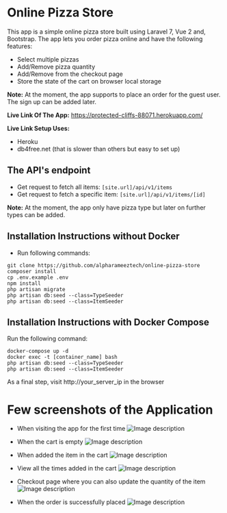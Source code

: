 # Online Pizza Store
This app is a simple online pizza store built using Laravel 7, Vue 2 and, Bootstrap.
The app lets you order pizza online and have the following features:
 
- Select multiple pizzas
- Add/Remove pizza quantity
- Add/Remove from the checkout page
- Store the state of the cart on browser local storage
 
 **Note:** At the moment, the app supports to place an order for the guest user. The sign up can be added later.

**Live Link Of The App:** https://protected-cliffs-88071.herokuapp.com/

**Live Link Setup Uses:**
- Heroku
- db4free.net (that is slower than others but easy to set up)

## The API's endpoint

- Get request to fetch all items: ```[site.url]/api/v1/items```
- Get request to fetch a specific item: ```[site.url]/api/v1/items/[id]```

 **Note:** At the moment, the app only have pizza type but later on further types can be added.

## Installation Instructions without Docker

- Run following commands:
```
git clone https://github.com/alpharameeztech/online-pizza-store
composer install
cp .env.example .env
npm install
php artisan migrate
php artisan db:seed --class=TypeSeeder
php artisan db:seed --class=ItemSeeder
```

## Installation Instructions with Docker Compose

Run the following command:  

```
docker-compose up -d
docker exec -t [container_name] bash
php artisan db:seed --class=TypeSeeder
php artisan db:seed --class=ItemSeeder
```
As a final step, visit http://your_server_ip in the browser

# Few screenshots of the Application

- When visiting the app for the first time
![Image description](https://ecatalog.s3-ap-southeast-1.amazonaws.com/resources/Screenshot+from+2020-06-29+10-32-42.png)

- When the cart is empty
![Image description](https://ecatalog.s3-ap-southeast-1.amazonaws.com/resources/Screenshot+from+2020-06-29+10-30-44.png)

- When added the item in the cart
![Image description](https://ecatalog.s3-ap-southeast-1.amazonaws.com/resources/Screenshot+from+2020-06-29+10-29-23.png)

- View all the times added in the cart
![Image description](https://ecatalog.s3-ap-southeast-1.amazonaws.com/resources/Screenshot+from+2020-06-29+10-29-40.png)

- Checkout page where you can also update the quantity of the item
![Image description](https://ecatalog.s3-ap-southeast-1.amazonaws.com/resources/Screenshot+from+2020-06-29+10-29-53.png)

- When the order is successfully placed
![Image description](https://ecatalog.s3-ap-southeast-1.amazonaws.com/resources/Screenshot+from+2020-06-29+10-37-42.png)

